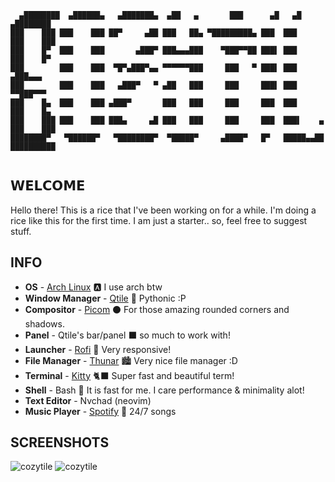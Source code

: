 
```
  ▄████████  ▄██████▄   ▄███████▄  ▄██   ▄       ███      ▄█   ▄█          ▄████████ 
███    ███ ███    ███ ██▀     ▄██ ███   ██▄ ▀█████████▄ ███  ███         ███    ███ 
███    █▀  ███    ███       ▄███▀ ███▄▄▄███    ▀███▀▀██ ███▌ ███         ███    █▀  
███        ███    ███  ▀█▀▄███▀▄▄ ▀▀▀▀▀▀███     ███   ▀ ███▌ ███        ▄███▄▄▄     
███        ███    ███   ▄███▀   ▀ ▄██   ███     ███     ███▌ ███       ▀▀███▀▀▀     
███    █▄  ███    ███ ▄███▀       ███   ███     ███     ███  ███         ███    █▄  
███    ███ ███    ███ ███▄     ▄█ ███   ███     ███     ███  ███▌    ▄   ███    ███ 
████████▀   ▀██████▀   ▀████████▀  ▀█████▀     ▄████▀   █▀   █████▄▄██   ██████████ 
   
```



## 𝗪𝗘𝗟𝗖𝗢𝗠𝗘 


Hello there! This is a rice that I've been working on for a while. I'm doing a rice like this for the first time. I am just a starter.. so, feel free to suggest stuff.


## INFO

-  **OS** - [Arch Linux](https://aur.archlinux.org/) 🅰️ I use arch btw
-  **Window Manager** - [Qtile](http://www.qtile.org/) 🐍 Pythonic :P
-  **Compositor** - [Picom](https://github.com/ibhagwan/picom) ⚫ For those amazing rounded corners and shadows.
-  **Panel** - Qtile's bar/panel ⬛ so much to work with! 
-  **Launcher** - [Rofi](https://github.com/davatorium/rofi) 🚀 Very responsive!
-  **File Manager** - [Thunar](https://docs.xfce.org/xfce/thunar/start) 🏙️ Very nice file manager :D
-  **Terminal** - [Kitty](https://github.com/kovidgoyal/kitty) 🐈‍⬛ Super fast and beautiful term!
-  **Shell** - Bash 📘 It is fast for me. I care performance & minimality alot!
- **Text Editor** - Nvchad (neovim) 
-  **Music Player** - [Spotify](https://www.spotify.com/in-en/) 🎵 24/7 songs 


## SCREENSHOTS

![cozytile](https://cdn.discordapp.com/attachments/1006604310894891071/1020134305646784542/1.png)
![cozytile](https://cdn.discordapp.com/attachments/1006604310894891071/1020139210235199488/2.png)

